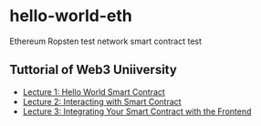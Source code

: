 # hello-world-eth
Ethereum Ropsten test network smart contract test

## Tuttorial of Web3 Uniiversity
- [Lecture 1: Hello World Smart Contract](https://www.web3.university/article/hello-world-smart-contract)
- [Lecture 2: Interacting with Smart Contract](https://www.web3.university/article/interacting-with-a-smart-contract)
- [Lecture 3: Integrating Your Smart Contract with the Frontend](https://www.web3.university/article/integrating-your-smart-contract-with-the-frontend)
